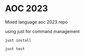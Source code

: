 # AOC 2023


Mixed language aoc 2023 repo

using just for command management

```
just install
```

```
just test
```
